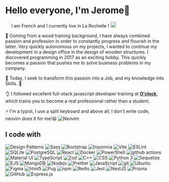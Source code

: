 # Hello everyone, I'm Jerome👋

<img src="https://cdn-icons-png.flaticon.com/512/197/197560.png" width="15"/> I am French and I currently live in La Rochelle ! <img src="https://upload.wikimedia.org/wikipedia/fr/thumb/4/44/Logo_Stade_rochelais_2016.svg/800px-Logo_Stade_rochelais_2016.svg.png" width="18"/>

📘 Coming from a wood training background, I have always combined passion and profession in order to constantly progress and flourish in the latter. Very quickly autonomous on my projects, I wanted to continue my development in a design office in the design of wooden structures. I discovered programming in 2017 as an exciting hobby. This quickly becomes a passion that pushes me to solve business problems in my company. 

🌟 Today, I seek to transform this passion into a Job, and my knowledge into Skills. 🌟

👌 I followed excellent full-stack javascript developer training at **[O'clock](https://oclock.io/)**, which trains you to become a real professional rather than a student.

⚡ I'm a typist, I use a split keyboard and above all, I don't write code, neovim does it for me!😆 <img alt="Neovim" src="https://img.shields.io/badge/-Nvim-57A143?style=flat&logo=neovim&logoColor=white" /> 

## I code with
<p>
  <img alt="Design Patterns" src="https://img.shields.io/badge/-Design_Patterns-FF69B4?style=flat&logoColor=white" />
  <img alt="Sass" src="https://img.shields.io/badge/-Sass-CC6699?style=flat&logo=sass&logoColor=white" />
  <img alt="Bootstrap" src="https://img.shields.io/badge/-Bootstrap-7952B3?style=flat&logo=bootstrap&logoColor=white" />
  <img alt="Insomnia" src="https://img.shields.io/badge/-Insomnia-5849BE?style=flat&logo=insomnia&logoColor=white" /> 
  <img alt="Vite" src="https://img.shields.io/badge/-Vite-603993?style=flat&logo=vite&logoColor=white" />
  <img alt="ESLint" src="https://img.shields.io/badge/-ESLint-4B32C3?style=flat&logo=eslint&logoColor=white" />
  <img alt="SQLite" src="https://img.shields.io/badge/-SQLite-003B57?style=flat&logo=sqlite&logoColor=white" />
  <img alt="PostgreSQL" src="https://img.shields.io/badge/-PostgreSQL-336791?style=flat&logo=postgresql&logoColor=white" />
  <img alt="React" src="https://img.shields.io/badge/-React-45b8d8?style=flat&logo=react&logoColor=white" />

  <img alt="Docker" src="https://img.shields.io/badge/-Docker-46a2f1?style=flat&logo=docker&logoColor=white" />
  <img alt="PowerShell" src="https://img.shields.io/badge/-PowerShell-5391FE?style=flat&logo=powershell&logoColor=white" />
  <img alt="github actions" src="https://img.shields.io/badge/-Github_Actions-2088FF?style=flat&logo=github-actions&logoColor=white" />
  <img alt="Material UI" src="https://img.shields.io/badge/-MUI-0081CB?style=flat&logo=mui&logoColor=white" />
  <img alt="TypeScript" src="https://img.shields.io/badge/-TypeScript-007ACC?style=flat&logo=typescript&logoColor=white" />
  <img alt="Zod" src="https://img.shields.io/badge/-Zod-3068B7?style=flat&logo=zod&logoColor=white" />
  <img alt="C++" src="https://img.shields.io/badge/-C%2B%2B-00599C?style=flat&logo=c%2B%2B&logoColor=white" />
  <img alt="CSS" src="https://img.shields.io/badge/-CSS-1572B6?style=flat&logo=css3&logoColor=white" />
  <img alt="Python 3" src="https://img.shields.io/badge/-Python%203-3776AB?style=flat&logo=python&logoColor=white" />

  <img alt="Sequelize" src="https://img.shields.io/badge/-Sequelize-399F7F?style=flat&logo=sequelize&logoColor=white" />
  <img alt="EJS" src="https://img.shields.io/badge/-EJS-B4CA65?style=flat&logo=ejs&logoColor=white" />

  <img alt="MongoDB" src="https://img.shields.io/badge/-MongoDB-13aa52?style=flat&logo=mongodb&logoColor=white" />
  <img alt="Nodejs" src="https://img.shields.io/badge/-Nodejs-43853d?style=flat&logo=Node.js&logoColor=white" />
  <img alt="Prettier" src="https://img.shields.io/badge/-Prettier-F7B93E?style=flat&logo=prettier&logoColor=black" />
  <img alt="JavaScript" src="https://img.shields.io/badge/-JavaScript-F7DF1E?style=flat&logo=javascript&logoColor=black" />
  
  <img alt="git" src="https://img.shields.io/badge/-Git-F05032?style=flat&logo=git&logoColor=white" />  
  <img alt="Ubuntu" src="https://img.shields.io/badge/-Ubuntu-E95420?style=flat&logo=ubuntu&logoColor=white" />
  
  <img alt="Figma" src="https://img.shields.io/badge/-Figma-F24E1E?style=flat&logo=figma&logoColor=white" />
  <img alt="html5" src="https://img.shields.io/badge/-HTML5-E34F26?style=flat&logo=html5&logoColor=white" />
  <img alt="Pug" src="https://img.shields.io/badge/-Pug-A86454?style=flat&logo=pug&logoColor=white" />
  <img alt="npm" src="https://img.shields.io/badge/-NPM-CB3837?style=flat&logo=npm&logoColor=white" />
  <img alt="Redis" src="https://img.shields.io/badge/-Redis-DC382D?style=flat&logo=redis&logoColor=white" />
  <img alt="Jest" src="https://img.shields.io/badge/-Jest-C21325?style=flat&logo=jest&logoColor=white" />
  <img alt="NestJS" src="https://img.shields.io/badge/-NestJS-E0234E?style=flat&logo=nestjs&logoColor=white" />




  <img alt="Prisma" src="https://img.shields.io/badge/-Prisma-2D3748?style=flat&logo=prisma&logoColor=white" />
  <img alt="GitHub" src="https://img.shields.io/badge/-GitHub-181717?style=flat&logo=github&logoColor=white" />
  <img alt="Express.js" src="https://img.shields.io/badge/-Express.js-000000?style=flat&logo=express&logoColor=white" />

</p>

